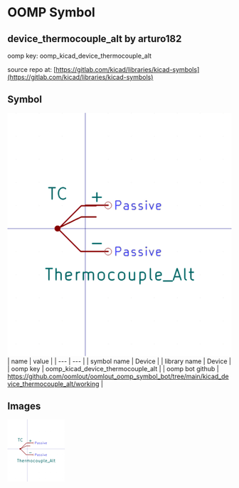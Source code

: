 # OOMP Symbol  
## device_thermocouple_alt  by arturo182  
  
oomp key: oomp_kicad_device_thermocouple_alt  
  
source repo at: [https://gitlab.com/kicad/libraries/kicad-symbols](https://gitlab.com/kicad/libraries/kicad-symbols)  
## Symbol  
  
[![working.png](working_600.png)](working.png)  
| name | value | 
| --- | --- | 
| symbol name | Device | 
| library name | Device | 
| oomp key | oomp_kicad_device_thermocouple_alt | 
| oomp bot github | https://github.com/oomlout/oomlout_oomp_symbol_bot/tree/main/kicad_device_thermocouple_alt/working | 
## Images  
  
[![working.png](working_140.png)](working.png)  
